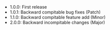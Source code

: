 - 1.0.0: First release
- 1.0.1: Backward compitable bug fixes (Patch)
- 1.1.0: Backward compitable feature add (Minor)
- 2.0.0: Backward incompitable changes (Major)